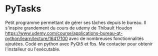 # PyTasks
Petit programme permettant de gérer ses tâches depuis le bureau. Il s'inspire grandement du cours de udemy de Thibault Houdon https://www.udemy.com/course/applications-bureau-qt-python/learn/lecture/16417100 avec de nombreuses fonctionnalités ajoutées.
Codé en python avec PyQt5 et fbs.
Me contacter pour obtenir l'installeur ou l'exécutable.
